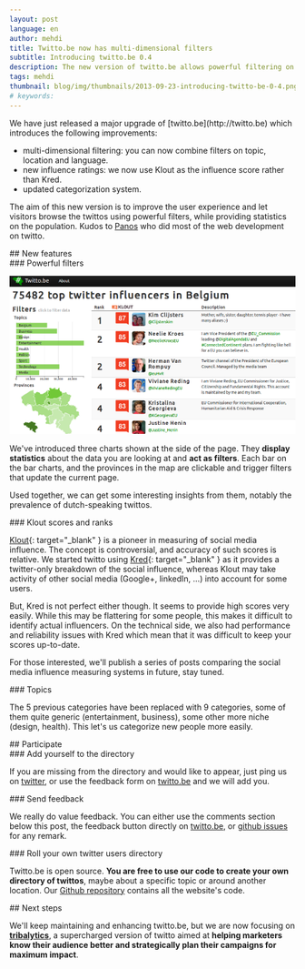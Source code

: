 ```yaml
---
layout: post
language: en
author: mehdi
title: Twitto.be now has multi-dimensional filters
subtitle: Introducing twitto.be 0.4
description: The new version of twitto.be allows powerful filtering on topic, location and language, and uses Klout instead of Kred social media influence score.
tags: mehdi
thumbnail: blog/img/thumbnails/2013-09-23-introducing-twitto-be-0-4.png
# keywords: 
---
```

<div class="section" markdown="1">
We have just released a major upgrade of [twitto.be](http://twitto.be) which introduces the following improvements:

* multi-dimensional filtering: you can now combine filters on topic, location and language.
* new influence ratings: we now use Klout as the influence score rather than Kred.
* updated categorization system.

The aim of this new version is to improve the user experience and let visitors browse the twittos using powerful filters, while providing statistics on the population. Kudos to [Panos](http://gr.linkedin.com/in/psynetos) who did most of the web development on twitto.

<div class="section" markdown="1">
## New features

<div class="section" markdown="1">
### Powerful filters

![screenshot of twitto.be](/blog/img/twitto.be-0.4-screenshot.png "new version of twitto.be")

We've introduced three charts shown at the side of the page. They **display statistics** about the data you are looking at and **act as filters**. Each bar on the bar charts, and the provinces in the map are clickable and trigger filters that update the current page.

Used together, we can get some interesting insights from them, notably the prevalence of dutch-speaking twittos.

</div>

<div class="section" markdown="1">
### Klout scores and ranks

[Klout](http://klout.com){: target="_blank" } is a pioneer in measuring of social media influence. The concept is controversial, and accuracy of such scores is relative. We started twitto using [Kred](http://kred.com){: target="_blank" } as it provides a twitter-only breakdown of the social influence, whereas Klout may take activity of other social media (Google+, linkedIn, ...) into account for some users.

But, Kred is not perfect either though. It seems to provide high scores very easily. While this may be flattering for some people, this makes it difficult to identify actual influencers. On the technical side, we also had performance and reliability issues with Kred which mean that it was difficult to keep your scores up-to-date.

For those interested, we'll publish a series of posts comparing the social media influence measuring systems in future, stay tuned.

<div class="section" markdown="1">
### Topics

The 5 previous categories have been replaced with 9 categories, some of them quite generic (entertainment, business), some other more niche (design, health). This let's us categorize new people more easily.

</div>

</div>

<div class="section" markdown="1">
## Participate

<div class="section" markdown="1">
### Add yourself to the directory

If you are missing from the directory and would like to appear, just ping us on [twitter](https://twitter.com/intent/tweet?url=http%3A%2F%2Ftwitto.be&text=%40twitto_be%20please%20add%20me%20to&hashtags=twittoBe), or use the feedback form on [twitto.be](http://twitto.be) and we will add you.
</div>

<div class="section" markdown="1">
### Send feedback

We really do value feedback. You can either use the comments section below this post, the feedback button directly on [twitto.be](http://twitto.be), or [github issues](https://github.com/Mango-information-systems/twitto_be/issues?state=open) for any remark.
</div>

<div class="section" markdown="1">
### Roll your own twitter users directory

Twitto.be is open source. **You are free to use our code to create your own directory of twittos**, maybe about a specific topic or around another location. Our [Github repository](https://github.com/Mango-information-systems/twitto_be) contains all the website's code.
</div>

</div>

<div class="section" markdown="1">
## Next steps

We'll keep maintaining and enhancing twitto.be, but we are now focusing on **[tribalytics](http://tribalytics.com)**, a supercharged version of twitto aimed at **helping marketers know their audience better and strategically plan their campaigns for maximum impact**.

</div>

</div>
